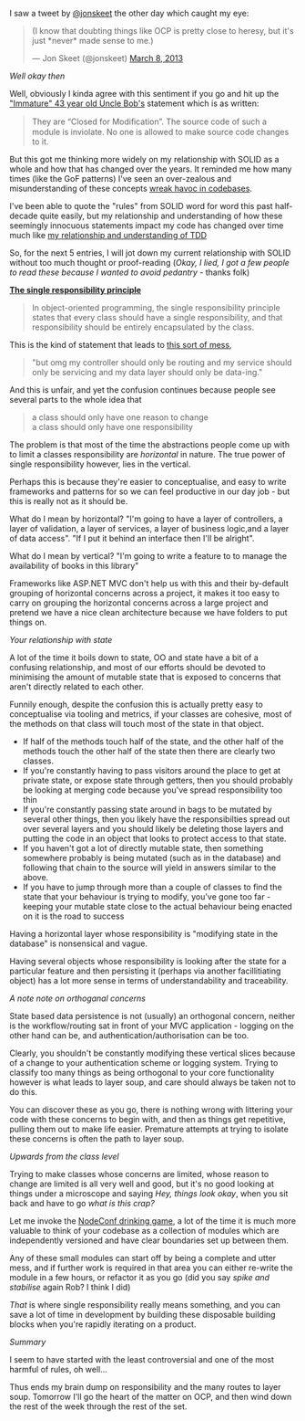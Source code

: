 I saw a tweet by [@jonskeet](http://twitter.com/jonskeet) the other day which caught my eye:


  <blockquote class="twitter-tweet"><p>(I know that doubting things like OCP is pretty close to heresy, but it's just *never* made sense to me.)</p>&mdash; Jon Skeet (@jonskeet) <a href="https://twitter.com/jonskeet/status/309911260701552640">March 8, 2013</a></blockquote>
  <script async src="//platform.twitter.com/widgets.js" charset="utf-8"></script>


*Well okay then*

Well, obviously I kinda agree with this sentiment if you go and hit up the ["Immature" 43 year old Uncle Bob's](http://blog.8thlight.com/uncle-bob/2013/03/08/AnOpenAndClosedCase.html) statement which is as written:

  <blockquote>
    They are “Closed for Modiﬁcation”. The source code of such a module is inviolate. No one is allowed to make source code changes to it.
  </blockquote>

But this got me thinking more widely on my relationship with SOLID as a whole and how that has changed over the years. It reminded me how many times (like the GoF patterns) I've seen an over-zealous and misunderstanding of these concepts [wreak havoc in codebases](/entries/the-fallacy-of-the-dreyfus-model-in-software-development.html).

I've been able to quote the "rules" from SOLID word for word this past half-decade quite easily, but my relationship and understanding of how these seemingly innocuous statements impact my code has changed over time much like [my relationship and understanding of TDD](/entries/uncle-bobs-viewpoint-considered-harmful.html)

So, for the next 5 entries, I will jot down my current relationship with SOLID without too much thought or proof-reading (*Okay, I lied, I got a few people to read these because I wanted to avoid pedantry* - thanks folk)

**[The single responsibility principle](http://en.wikipedia.org/wiki/Single_responsibility_principle)**

  <blockquote>
    In object-oriented programming, the single responsibility principle states that every class should have a single responsibility, and that responsibility should be entirely encapsulated by the class. 
  </blockquote>

This is the kind of statement that leads to [this sort of mess](http://ayende.com/blog/154177/limit-your-abstractions-so-what-is-the-whole-big-deal-about), 

  <blockquote>
    "but omg my controller should only be routing and my service should only be servicing and my data layer should only be data-ing."
  </blockquote>

And this is unfair, and yet the confusion continues because people see several parts to the whole idea that

  <blockquote>
    a class should only have one reason to change <br/>
    a  class should only have one responsibility
  </blockquote>

The problem is that most of the time the abstractions people come up with to limit a classes responsibility are *horizontal* in nature. The true power of single responsibility however, lies in the vertical.

Perhaps this is because they're easier to conceptualise, and easy to write frameworks and patterns for so we can feel productive in our day job - but this is really not as it should be.

What do I mean by horizontal? "I'm going to have a layer of controllers, a layer of validation, a layer of services, a layer of business logic,and a layer of data access". "If I put it behind an interface then I'll be alright".

What do I mean by vertical? "I'm going to write a feature to to manage the availability of books in this library"

Frameworks like ASP.NET MVC don't help us with this and their by-default grouping of horizontal concerns across a project, it makes it too easy to carry on grouping the horizontal concerns across a large project and pretend we have a nice clean architecture because we have folders to put things on.

*Your relationship with state*

A lot of the time it boils down to state, OO and state have a bit of a confusing relationship, and most of our efforts should be devoted to minimising the amount of mutable state that is exposed to concerns that aren't directly related to each other.

Funnily enough, despite the confusion this is actually pretty easy to conceptualise via tooling and metrics, if your classes are cohesive, most of the methods on that class will touch most of the state in that object. 

- If half of the methods touch half of the state, and the other half of the methods touch the other half of the state then there are clearly two classes.
- If you're constantly having to pass visitors around the place to get at private state, or expose state through getters, then you should probably be looking at merging code because you've spread responsibility too thin
- If you're constantly passing state around in bags to be mutated by several other things, then you likely have the responsibilties spread out over several layers and you should likely be deleting those layers and putting the code in an object that looks to protect access to that state.
- If you haven't got a lot of directly mutable state, then something somewhere probably is being mutated (such as in the database) and following that chain to the source will yield in answers similar to the above.
- If you have to jump through more than a couple of classes to find the state that your behaviour is trying to modify, you've gone too far - keeping your mutable state close to the actual behaviour being enacted on it is the road to success

Having a horizontal layer whose responsibility is "modifying state in the database" is nonsensical and vague.

Having several objects whose responsibility is looking after the state for a particular feature and then persisting it (perhaps via another facillitiating object) has a lot more sense in terms of understandability and traceability.

*A note note on orthoganal concerns*

State based data persistence is not (usually) an orthogonal concern, neither is the workflow/routing sat in front of your MVC application - logging on the other hand can be, and authentication/authorisation can be too. 

Clearly, you shouldn't be constantly modifying these vertical slices because of a change to your authentication scheme or logging system. Trying to classify too many things as being orthogonal to your core functionality however is what leads to layer soup, and care should always be taken not to do this.

You can discover these as you go, there is nothing wrong with littering your code with these concerns to begin with, and then as things get repetitive, pulling them out to make life easier. Premature attempts at trying to isolate these concerns is often the path to layer soup.
 

*Upwards from the class level*

Trying to make classes whose concerns are limited, whose reason to change are limited is all very well and good, but it's no good looking at things under a microscope and saying *Hey, things look okay*, when you sit back and have to go *what is this crap?* 

Let me invoke the [NodeConf drinking game](http://codeofrob.com/entries/lots-of-small-things.html), a lot of the time it is much more valuable to think of your codebase as a collection of modules which are independently versioned and have clear boundaries set up between them.

Any of these small modules can start off by being a complete and utter mess, and if further work is required in that area you can either re-write the module in a few hours, or refactor it as you go (did you say *spike and stabilise* again Rob? I think I did)

*That* is where single responsibility really means something, and you can save a lot of time in development by building these disposable building blocks when you're rapidly iterating on a product.


*Summary*

I seem to have started with the least controversial and one of the most harmful of rules, oh well...

Thus ends my brain dump on responsibility and the many routes to layer soup. Tomorrow I'll go the heart of the matter on OCP, and then wind down the rest of the week through the rest of the set.


